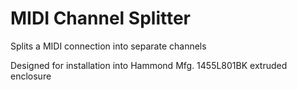# MIDI Channel Splitter
Splits a MIDI connection into separate channels



Designed for installation into Hammond Mfg. 1455L801BK extruded enclosure


